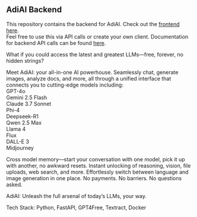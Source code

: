 ## AdiAI Backend

This repository contains the backend for AdiAI. Check out the [frontend here](https://github.com/SuperShivam5000/adiai).  
Feel free to use this via API calls or create your own client. Documentation for backend API calls can be found [here](https://documenter.getpostman.com/view/22855640/2sB2j3CsNJ). 

What if you could access the latest and greatest LLMs—free, forever, no hidden strings?

Meet AdiAI: your all-in-one AI powerhouse. Seamlessly chat, generate images, analyze docs, and more, all through a unified interface that connects you to cutting-edge models including:     
GPT-4o     
Gemini 2.5 Flash     
Claude 3.7 Sonnet     
Phi-4     
Deepseek-R1     
Qwen 2.5 Max     
Llama 4     
Flux     
DALL-E 3     
Midjourney      

Cross model memory—start your conversation with one model, pick it up with another, no awkward resets.
Instant unlocking of reasoning, vision, file uploads, web search, and more.
Effortlessly switch between language and image generation in one place.
No payments. No barriers. No questions asked.

AdiAI: Unleash the full arsenal of today’s LLMs, your way.

Tech Stack: Python, FastAPI, GPT4Free, Textract, Docker
